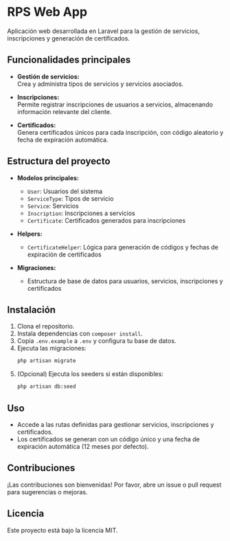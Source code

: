# RPS Web App

Aplicación web desarrollada en Laravel para la gestión de servicios, inscripciones y generación de certificados.

## Funcionalidades principales

- **Gestión de servicios:**  
  Crea y administra tipos de servicios y servicios asociados.

- **Inscripciones:**  
  Permite registrar inscripciones de usuarios a servicios, almacenando información relevante del cliente.

- **Certificados:**  
  Genera certificados únicos para cada inscripción, con código aleatorio y fecha de expiración automática.

## Estructura del proyecto

- **Modelos principales:**  
  - `User`: Usuarios del sistema  
  - `ServiceType`: Tipos de servicio  
  - `Service`: Servicios  
  - `Inscription`: Inscripciones a servicios  
  - `Certificate`: Certificados generados para inscripciones

- **Helpers:**  
  - `CertificateHelper`: Lógica para generación de códigos y fechas de expiración de certificados

- **Migraciones:**  
  - Estructura de base de datos para usuarios, servicios, inscripciones y certificados

## Instalación

1. Clona el repositorio.
2. Instala dependencias con `composer install`.
3. Copia `.env.example` a `.env` y configura tu base de datos.
4. Ejecuta las migraciones:
   ```bash
   php artisan migrate
   ```
5. (Opcional) Ejecuta los seeders si están disponibles:
   ```bash
   php artisan db:seed
   ```

## Uso

- Accede a las rutas definidas para gestionar servicios, inscripciones y certificados.
- Los certificados se generan con un código único y una fecha de expiración automática (12 meses por defecto).

## Contribuciones

¡Las contribuciones son bienvenidas! Por favor, abre un issue o pull request para sugerencias o mejoras.

## Licencia

Este proyecto está bajo la licencia MIT.